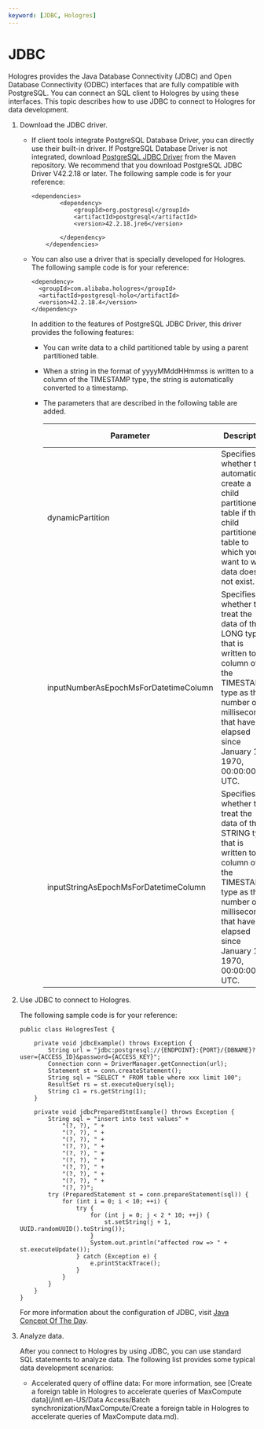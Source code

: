 ```yaml
---
keyword: [JDBC, Hologres]
---
```


# JDBC

Hologres provides the Java Database Connectivity \(JDBC\) and Open Database Connectivity \(ODBC\) interfaces that are fully compatible with PostgreSQL. You can connect an SQL client to Hologres by using these interfaces. This topic describes how to use JDBC to connect to Hologres for data development.

1.  Download the JDBC driver.

    -   If client tools integrate PostgreSQL Database Driver, you can directly use their built-in driver. If PostgreSQL Database Driver is not integrated, download [PostgreSQL JDBC Driver](https://mvnrepository.com/artifact/org.postgresql/postgresql) from the Maven repository. We recommend that you download PostgreSQL JDBC Driver V42.2.18 or later. The following sample code is for your reference:

        ```
        <dependencies>
                <dependency>
                    <groupId>org.postgresql</groupId>
                    <artifactId>postgresql</artifactId>
                    <version>42.2.18.jre6</version> 
                                                     
                </dependency>
            </dependencies>
        ```

    -   You can also use a driver that is specially developed for Hologres. The following sample code is for your reference:

        ```
        <dependency>
          <groupId>com.alibaba.hologres</groupId>
          <artifactId>postgresql-holo</artifactId>
          <version>42.2.18.4</version>
        </dependency>
        ```

        In addition to the features of PostgreSQL JDBC Driver, this driver provides the following features:

        -   You can write data to a child partitioned table by using a parent partitioned table.
        -   When a string in the format of yyyyMMddHHmmss is written to a column of the TIMESTAMP type, the string is automatically converted to a timestamp.
        -   The parameters that are described in the following table are added.

            |Parameter|Description|Default value|
            |---------|-----------|-------------|
            |dynamicPartition|Specifies whether to automatically create a child partitioned table if the child partitioned table to which you want to write data does not exist.|false|
            |inputNumberAsEpochMsForDatetimeColumn|Specifies whether to treat the data of the LONG type that is written to a column of the TIMESTAMP type as the number of milliseconds that have elapsed since January 1, 1970, 00:00:00 UTC.|false|
            |inputStringAsEpochMsForDatetimeColumn|Specifies whether to treat the data of the STRING type that is written to a column of the TIMESTAMP type as the number of milliseconds that have elapsed since January 1, 1970, 00:00:00 UTC.|false|

2.  Use JDBC to connect to Hologres.

    The following sample code is for your reference:

    ```
    public class HologresTest {
    
        private void jdbcExample() throws Exception {
            String url = "jdbc:postgresql://{ENDPOINT}:{PORT}/{DBNAME}?user={ACCESS_ID}&password={ACCESS_KEY}";
            Connection conn = DriverManager.getConnection(url);
            Statement st = conn.createStatement();
            String sql = "SELECT * FROM table where xxx limit 100";
            ResultSet rs = st.executeQuery(sql);
            String c1 = rs.getString(1);
        }
        
        private void jdbcPreparedStmtExample() throws Exception {
            String sql = "insert into test values" +
                "(?, ?), " +
                "(?, ?), " +
                "(?, ?), " +
                "(?, ?), " +
                "(?, ?), " +
                "(?, ?), " +
                "(?, ?), " +
                "(?, ?), " +
                "(?, ?), " +
                "(?, ?)";
            try (PreparedStatement st = conn.prepareStatement(sql)) {
                for (int i = 0; i < 10; ++i) {
                    try {
                        for (int j = 0; j < 2 * 10; ++j) {
                            st.setString(j + 1, UUID.randomUUID().toString());
                        }
                        System.out.println("affected row => " + st.executeUpdate());
                    } catch (Exception e) {
                        e.printStackTrace();
                    }
                }
            }
        }
    }
    ```

    For more information about the configuration of JDBC, visit [Java Concept Of The Day](https://javaconceptoftheday.com/difference-between-executequery-executeupdate-execute-in-jdbc/).

3.  Analyze data.

    After you connect to Hologres by using JDBC, you can use standard SQL statements to analyze data. The following list provides some typical data development scenarios:

    -   Accelerated query of offline data: For more information, see [Create a foreign table in Hologres to accelerate queries of MaxCompute data](/intl.en-US/Data Access/Batch synchronization/MaxCompute/Create a foreign table in Hologres to accelerate queries of MaxCompute data.md).

